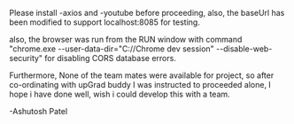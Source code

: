 Please install -axios and -youtube before proceeding, also, the baseUrl has been modified to support localhost:8085 for testing.

 also, the browser was run from the RUN window with command "chrome.exe --user-data-dir="C://Chrome dev session" --disable-web-security" for disabling CORS database errors. 



Furthermore, None of the team mates were available for project, so after co-ordinating with upGrad buddy I was instructed to proceeded alone, I hope i have done well, wish i could develop this with a team.  



-Ashutosh Patel

